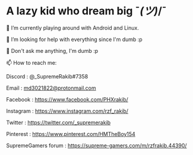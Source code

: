 # A lazy kid who dream big ¯_(ツ)_/¯

🔭 I’m currently playing around with Android and Linux.

🤔 I’m looking for help with everything since I'm dumb :p

💬 Don't ask me anything, I'm dumb :p

📫 How to reach me:

Discord : @_SupremeRakib#7358

Email : md3021822@protonmail.com

Facebook : https://www.facebook.com/PHXrakib/

Instagram : https://www.instagram.com/rzf_rakib/

Twitter : https://twitter.com/_supremerakib

Pinterest : https://www.pinterest.com/HMTheBoy154

SupremeGamers forum : https://supreme-gamers.com/m/rzfrakib.44390/
